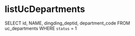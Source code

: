listUcDepartments
===
SELECT
	id,
	NAME,
	dingding_deptid,
	department_code 
FROM
	uc_departments 
WHERE
	`status` = 1